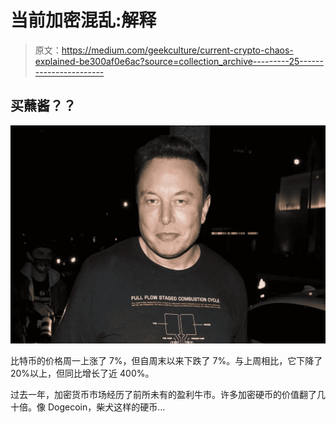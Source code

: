 # 当前加密混乱:解释

> 原文：<https://medium.com/geekculture/current-crypto-chaos-explained-be300af0e6ac?source=collection_archive---------25----------------------->

## 买蘸酱？？

![](img/3166e14a73774b8aadc6b614ca66fb72.png)

比特币的价格周一上涨了 7%，但自周末以来下跌了 7%。与上周相比，它下降了 20%以上，但同比增长了近 400%。

过去一年，加密货币市场经历了前所未有的盈利牛市。许多加密硬币的价值翻了几十倍。像 Dogecoin，柴犬这样的硬币…